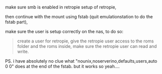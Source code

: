 make sure smb is enabled in retropie setup of retropie,

then continue with the mount using fstab (quit emulationstation to do the fstab part),

make sure the user is setup correctly on the nas,
to do so:
> create a user for retropie,
> give the retropie user access to the roms folder and the roms inside,
> make sure the retropie user can read and write.

PS. i have absolutely no clue what "nounix,noserverino,defaults,users,auto 0 0" does at the end of the fstab. but it works so yeah....
